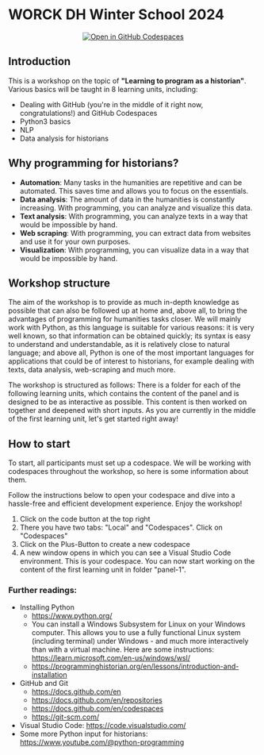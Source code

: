 # WORCK DH Winter School 2024

<p align="center">
    <a href="https://codespaces.new/Pevtrick/WORCK-DH-Winter-School-2024"><img src="https://github.com/codespaces/badge.svg" alt="Open in GitHub Codespaces"></a>
</p>

## Introduction
This is a workshop on the topic of **"Learning to program as a historian"**. Various basics will be taught in 8 learning units, including:

- Dealing with GitHub (you're in the middle of it right now, congratulations!) and GitHub Codespaces
- Python3 basics
- NLP
- Data analysis for historians


## Why programming for historians?
- **Automation**: Many tasks in the humanities are repetitive and can be automated. This saves time and allows you to focus on the essentials.
- **Data analysis**: The amount of data in the humanities is constantly increasing. With programming, you can analyze and visualize this data.
- **Text analysis**: With programming, you can analyze texts in a way that would be impossible by hand.
- **Web scraping**: With programming, you can extract data from websites and use it for your own purposes.
- **Visualization**: With programming, you can visualize data in a way that would be impossible by hand.


## Workshop structure

The aim of the workshop is to provide as much in-depth knowledge as possible that can also be followed up at home and, above all, to bring the advantages of programming for humanities tasks closer. We will mainly work with Python, as this language is suitable for various reasons: it is very well known, so that information can be obtained quickly; its syntax is easy to understand and understandable, as it is relatively close to natural language; and above all, Python is one of the most important languages for applications that could be of interest to historians, for example dealing with texts, data analysis, web-scraping and much more.

The workshop is structured as follows: There is a folder for each of the following learning units, which contains the content of the panel and is designed to be as interactive as possible. This content is then worked on together and deepened with short inputs. As you are currently in the middle of the first learning unit, let's get started right away!

## How to start

To start, all participants must set up a codespace. We will be working with codespaces throughout the workshop, so here is some information about them.

Follow the instructions below to open your codespace and dive into a hassle-free and efficient development experience. Enjoy the workshop!

1. Click on the code button at the top right
2. There you have two tabs: "Local" and "Codespaces". Click on "Codespaces"
3. Click on the Plus-Button to create a new codespace
4. A new window opens in which you can see a Visual Studio Code environment. This is your codespace. You can now start working on the content of the first learning unit in folder "panel-1".



### Further readings:
- Installing Python
    - https://www.python.org/
    - You can install a Windows Subsystem for Linux on your Windows computer. This allows you to use a fully functional Linux system (including terminal) under Windows - and much more interactively than with a virtual machine. Here are some instructions: https://learn.microsoft.com/en-us/windows/wsl/
    - https://programminghistorian.org/en/lessons/introduction-and-installation
- GitHub and Git
    - https://docs.github.com/en
    - https://docs.github.com/en/repositories
    - https://docs.github.com/en/codespaces
    - https://git-scm.com/
- Visual Studio Code: https://code.visualstudio.com/
- Some more Python input for historians: https://www.youtube.com/@python-programming

